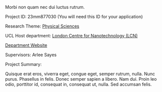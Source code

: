 Morbi non quam nec dui luctus rutrum.

Project ID: 23mm877030
(You will need this ID for your application)

Research Theme: [Physical Sciences](/cataloguetest/themes/physical-sciences)

UCL Host department: [London Centre for Nanotechnology (LCN)](/cataloguetest/departments/london-centre-for-nanotechnology)

[Department Website](www.example.com/dept3)

Supervisors: Arlee Sayes

Project Summary:

Quisque erat eros, viverra eget, congue eget, semper rutrum, nulla. Nunc purus. Phasellus in felis. Donec semper sapien a libero. Nam dui. Proin leo odio, porttitor id, consequat in, consequat ut, nulla. Sed accumsan felis.